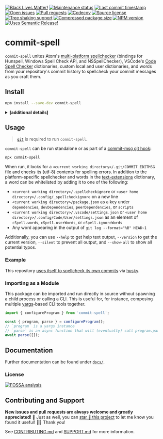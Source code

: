 <!-- prettier-ignore-start -->

<!-- badges-start -->

[![Black Lives Matter!][badge-blm]][link-blm]
[![Maintenance status][badge-maintenance]][link-repo]
[![Last commit timestamp][badge-last-commit]][link-repo]
[![Open issues][badge-issues]][link-issues]
[![Pull requests][badge-pulls]][link-pulls]
[![Codecov][badge-codecov]][link-codecov]
[![Source license][badge-license]][link-license]
[![Tree shaking support][badge-tree-shaking]][link-bundlephobia]
[![Compressed package size][badge-size]][link-bundlephobia]
[![NPM version][badge-npm]][link-npm]
[![Uses Semantic Release!][badge-semantic-release]][link-semantic-release]

<!-- badges-end -->

<!-- prettier-ignore-end -->

# commit-spell

`commit-spell` unites Atom's
[multi-platform spellchecker](https://www.npmjs.com/package/spellchecker)
(bindings for Hunspell, Windows Spell Check API, and NSSpellChecker), VSCode's
[Code Spell Checker](https://marketplace.visualstudio.com/items?itemName=streetsidesoftware.code-spell-checker)
dictionaries, custom local and user dictionaries, and words from your
repository's commit history to spellcheck your commit messages as you craft
them.

## Install

```bash
npm install --save-dev commit-spell
```

<details><summary><strong>[additional details]</strong></summary>

> Note: **you probably don't need to read through this!** This information is
> primarily useful for those attempting to bundle this package or for people who
> have an opinion on ESM versus CJS.

This is a [dual CJS2/ES module][dual-module] package. That means this package
exposes both CJS2 and ESM entry points.

Loading this package via `require(...)` will cause Node and Webpack to use the
[CJS2 bundle][cjs2] entry point, disable [tree shaking][tree-shaking] in Webpack
4, and lead to larger bundles in Webpack 5. Alternatively, loading this package
via `import { ... } from ...` or `import(...)` will cause Node to use the ESM
entry point in [versions that support it][node-esm-support], as will Webpack.
Using the `import` syntax is the modern, preferred choice.

For backwards compatibility with Webpack 4 (_compat with Webpack 4 is not
guaranteed!_) and Node versions < 14, [`package.json`][package-json] retains the
[`module`][module-key] key, which points to the ESM entry point, and the
[`main`][exports-main-key] key, which points to the CJS2 entry point explicitly
(using the .js file extension). For Webpack 5 and Node versions >= 14,
[`package.json`][package-json] includes the [`exports`][exports-main-key] key,
which points to both entry points explicitly.

Though [`package.json`][package-json] includes
[`{ "type": "commonjs"}`][local-pkg], note that the ESM entry points are ES
module (`.mjs`) files. [`package.json`][package-json] also includes the
[`sideEffects`][side-effects-key] key, which is `false` for [optimal tree
shaking][tree-shaking], and the `types` key, which points to a TypeScript
declarations file.

Additionally, this package does not maintain shared state and so does not
exhibit the [dual package hazard][hazard].

</details>

## Usage

> [`git`](https://git-scm.com/book/en/v2/Getting-Started-Installing-Git) is
> required to run `commit-spell`.

`commit-spell` can be run standalone or as part of a
[commit-msg git hook](https://git-scm.com/book/en/v2/Customizing-Git-Git-Hooks#_committing_workflow_hooks):

```bash
npx commit-spell
```

When run, it looks for a `<current working directory>/.git/COMMIT_EDITMSG` file
and checks its (utf-8) contents for spelling errors. In addition to the
platform-specific spellchecker and words in the
[text-extensions](https://www.npmjs.com/package/text-extensions) dictionary, a
word can be whitelisted by adding it to one of the following:

- `<current working directory>/.spellcheckignore` or
  `<user home directory>/.config/_spellcheckignore` on a new line
- `<current working directory>/package.json` as a key under `dependencies`,
  `devDependencies`, `peerDependencies`, or `scripts`
- `<current working directory>/.vscode/settings.json` or
  `<user home directory>/.config/Code/User/settings.json` as an element of
  `cSpell.words`, `cSpell.userWords`, or `cSpell.ignoreWords`
- Any word appearing in the output of `git log --format="%B" HEAD~1`

Additionally, you can use `--help` to get help text output, `--version` to get
the current version, `--silent` to prevent all output, and `--show-all` to show
all potential typos.

### Example

This repository [uses itself to spellcheck its own commits](./.husky/commit-msg)
via [husky](https://www.npmjs.com/package/husky).

### Importing as a Module

This package can be imported and run directly in source without spawning a child
process or calling a CLI. This is useful for, for instance, composing multiple
[yargs][1]-based CLI tools together.

```typescript
import { configureProgram } from 'commit-spell';

const { program, parse } = configureProgram();
// `program` is a yargs instance
// `parse` is an async function that will (eventually) call program.parse(...)
await parse([]);
```

## Documentation

Further documentation can be found under [`docs/`][docs].

### License

[![FOSSA analysis][badge-fossa]][link-fossa]

## Contributing and Support

**[New issues][choose-new-issue] and [pull requests][pr-compare] are always
welcome and greatly appreciated! 🤩** Just as well, you can [star 🌟 this
project][link-repo] to let me know you found it useful! ✊🏿 Thank you!

See [CONTRIBUTING.md][contributing] and [SUPPORT.md][support] for more
information.

[badge-blm]: https://api.ergodark.com/badges/blm 'Join the movement!'
[link-blm]: https://secure.actblue.com/donate/ms_blm_homepage_2019
[badge-maintenance]:
  https://img.shields.io/maintenance/active/2021
  'Is this package maintained?'
[link-repo]: https://github.com/xunnamius/commit-spell
[badge-last-commit]:
  https://img.shields.io/github/last-commit/xunnamius/commit-spell
  'When was the last commit to the official repo?'
[badge-issues]:
  https://img.shields.io/github/issues/Xunnamius/commit-spell
  'Open issues'
[link-issues]: https://github.com/Xunnamius/commit-spell/issues?q=
[badge-pulls]:
  https://img.shields.io/github/issues-pr/xunnamius/commit-spell
  'Number of open pull requests'
[link-pulls]: https://github.com/xunnamius/commit-spell/pulls
[badge-codecov]:
  https://codecov.io/gh/Xunnamius/commit-spell/branch/main/graph/badge.svg?token=HWRIOBAAPW
  'Is this package well-tested?'
[link-codecov]: https://codecov.io/gh/Xunnamius/commit-spell
[badge-size]: https://badgen.net/bundlephobia/minzip/commit-spell
[badge-tree-shaking]:
  https://badgen.net/bundlephobia/tree-shaking/commit-spell
  'Is this package optimized for Webpack?'
[link-bundlephobia]:
  https://bundlephobia.com/result?p=commit-spell
  'Package size (minified and gzipped)'
[package-json]: package.json
[badge-license]:
  https://img.shields.io/npm/l/commit-spell
  "This package's source license"
[link-license]: https://github.com/Xunnamius/commit-spell/blob/main/LICENSE
[badge-fossa]:
  https://app.fossa.com/api/projects/git%2Bgithub.com%2FXunnamius%2Fcommit-spell.svg?type=large
  "Analysis of this package's license obligations"
[link-fossa]:
  https://app.fossa.com/projects/git%2Bgithub.com%2FXunnamius%2Fcommit-spell
[badge-npm]:
  https://api.ergodark.com/badges/npm-pkg-version/commit-spell
  'Install this package using npm or yarn!'
[link-npm]: https://www.npmjs.com/package/commit-spell
[badge-semantic-release]:
  https://img.shields.io/badge/%20%20%F0%9F%93%A6%F0%9F%9A%80-semantic--release-e10079.svg
  'This repo practices continuous integration and deployment!'
[link-semantic-release]: https://github.com/semantic-release/semantic-release
[docs]: docs
[choose-new-issue]: https://github.com/Xunnamius/commit-spell/issues/new/choose
[pr-compare]: https://github.com/Xunnamius/commit-spell/compare
[contributing]: CONTRIBUTING.md
[support]: .github/SUPPORT.md
[cjs2]: https://webpack.js.org/configuration/output/#module-definition-systems
[dual-module]:
  https://github.com/nodejs/node/blob/8d8e06a345043bec787e904edc9a2f5c5e9c275f/doc/api/packages.md#dual-commonjses-module-packages
[exports-main-key]:
  https://github.com/nodejs/node/blob/8d8e06a345043bec787e904edc9a2f5c5e9c275f/doc/api/packages.md#package-entry-points
[hazard]:
  https://github.com/nodejs/node/blob/8d8e06a345043bec787e904edc9a2f5c5e9c275f/doc/api/packages.md#dual-package-hazard
[local-pkg]:
  https://github.com/nodejs/node/blob/8d8e06a345043bec787e904edc9a2f5c5e9c275f/doc/api/packages.md#type
[module-key]: https://webpack.js.org/guides/author-libraries/#final-steps
[node-esm-support]:
  https://medium.com/%40nodejs/node-js-version-14-available-now-8170d384567e#2368
[side-effects-key]:
  https://webpack.js.org/guides/tree-shaking/#mark-the-file-as-side-effect-free
[tree-shaking]: https://webpack.js.org/guides/tree-shaking
[npm-v7-bc]:
  https://github.blog/2020-10-13-presenting-v7-0-0-of-the-npm-cli/#user-content-breaking-changes
[10]: https://conventionalcommits.org
[1]: https://github.com/yargs/yargs
[2]: #root
[3]: #omit
[4]: https://github.com/Xunnamius
[5]: https://github.com/conventional-changelog/conventional-changelog
[6]: #full
[7]: https://dev.to/cbillowes/why-i-create-atomic-commits-in-git-kfi
[8]:
  https://git-scm.com/docs/git-commit#Documentation/git-commit.txt---no-verify
[9]:
  https://github.com/Xunnamius/conventional-changelog-projector/blob/bde3ed43fd30aae4657c5b27f9e14a20115a903d/defaults.js#L124
[11]:
  https://www.conventionalcommits.org/en/v1.0.0/#commit-message-with--to-draw-attention-to-breaking-change
[12]: https://en.wikipedia.org/wiki/WYSIWYG
[13]: https://code.visualstudio.com/docs/editor/versioncontrol#_commit
[14]:
  https://git-scm.com/book/en/v2/Git-Tools-Interactive-Staging#_staging_patches
[15]:
  https://developer.mozilla.org/en-US/docs/Web/JavaScript/Reference/Global_Objects/String/split
